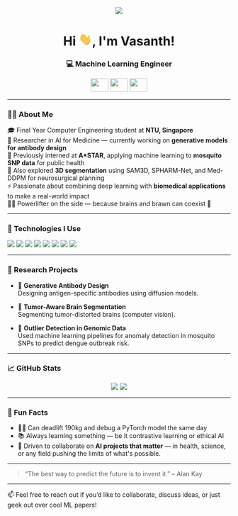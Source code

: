 <p align="center">
  <img src="https://github.com/your-username/your-username/raw/main/banner.png" height="200"/>
</p>

<h1 align="center">Hi <img src="https://raw.githubusercontent.com/ABSphreak/ABSphreak/master/gifs/Hi.gif" width="30px">, I'm Vasanth!</h1>
<h3 align="center">💻 Machine Learning Engineer</h3>

<p align="center">
  <a href="https://www.linkedin.com/in/your-linkedin/" target="_blank"><img src="https://cdn.jsdelivr.net/npm/simple-icons@3.0.1/icons/linkedin.svg" height="30" width="40"/></a>
  <a href="mailto:your.email@example.com"><img src="https://simpleicons.org/icons/gmail.svg" height="30" width="40"/></a>
  <a href="https://leetcode.com/your-id/" target="_blank"><img src="https://cdn.jsdelivr.net/npm/simple-icons@3.0.1/icons/leetcode.svg" height="30" width="40"/></a>
</p>

---

### 👨‍🎓 About Me

🎓 Final Year Computer Engineering student at **NTU, Singapore**  
🧬 Researcher in AI for Medicine — currently working on **generative models for antibody design**  
🧠 Previously interned at **A*STAR**, applying machine learning to **mosquito SNP data** for public health  
🧠 Also explored **3D segmentation** using SAM3D, SPHARM-Net, and Med-DDPM for neurosurgical planning  
⚡ Passionate about combining deep learning with **biomedical applications** to make a real-world impact  
🏋️‍♂️ Powerlifter on the side — because brains and brawn can coexist 💪

---

### 🔧 Technologies I Use

<p align="left">
  <code><img height="50" src="https://cdn.jsdelivr.net/gh/devicons/devicon/icons/python/python-original.svg"/></code>
  <code><img height="50" src="https://cdn.jsdelivr.net/gh/devicons/devicon/icons/tensorflow/tensorflow-original.svg"/></code>
  <code><img height="50" src="https://cdn.jsdelivr.net/gh/devicons/devicon/icons/pytorch/pytorch-original.svg"/></code>
  <code><img height="50" src="https://cdn.jsdelivr.net/gh/devicons/devicon/icons/docker/docker-original.svg"/></code>
  <code><img height="50" src="https://cdn.jsdelivr.net/gh/devicons/devicon/icons/kubernetes/kubernetes-plain.svg"/></code>
  <code><img height="50" src="https://cdn.jsdelivr.net/gh/devicons/devicon/icons/java/java-original.svg"/></code>
  <code><img height="50" src="https://cdn.jsdelivr.net/gh/devicons/devicon/icons/go/go-original.svg"/></code>
  <code><img height="50" src="https://cdn.jsdelivr.net/gh/devicons/devicon/icons/react/react-original.svg"/></code>
</p>

---

### 🧪 Research Projects

- 🔬 **Generative Antibody Design**  
  Designing antigen-specific antibodies using diffusion models.
  
- 🧠 **Tumor-Aware Brain Segmentation**  
  Segmenting tumor-distorted brains (computer vision).

- 🧬 **Outlier Detection in Genomic Data**  
  Used machine learning pipelines for anomaly detection in mosquito SNPs to predict dengue outbreak risk.

---

### 📈 GitHub Stats

<p align="center">
  <img src="https://github-readme-stats.vercel.app/api?username=vfxgb&show_icons=true&theme=radical" width="410" />
  <img src="https://github-readme-stats.vercel.app/api/top-langs/?username=vfxgb&layout=compact&theme=radical" />
</p>

---

### 🚀 Fun Facts

- 🏋️‍♂️ Can deadlift 190kg and debug a PyTorch model the same day  
- 📚 Always learning something — be it contrastive learning or ethical AI  
- 🤝 Driven to collaborate on **AI projects that matter** — in health, science, or any field pushing the limits of what's possible.


---

> “The best way to predict the future is to invent it.” – Alan Kay

---

📫 Feel free to reach out if you’d like to collaborate, discuss ideas, or just geek out over cool ML papers!

